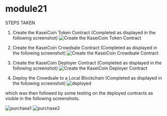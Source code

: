 # module21

STEPS TAKEN
1.  Create the KaseiCoin Token Contract
  (Completed as displayed in the following screenshot)
  ![Create the KaseiCoin Token Contract](https://user-images.githubusercontent.com/101845770/185772866-dd51c521-6a33-49ec-8430-56255985a567.png)

2. Create the KaseiCoin Crowdsale Contract 
(Completed as displayed in the following screenshot)
![Create the KaseiCoin Crowdsale Contract](https://user-images.githubusercontent.com/101845770/185772884-715ef595-10c2-47a7-b3eb-95271c4cbdd8.png)

3. Create the KaseiCoin Deployer Contract 
(Completed as displayed in the following screenshot)
![Create the KaseiCoin Deployer Contract](https://user-images.githubusercontent.com/101845770/185772897-a1acfaa6-998b-4497-aee9-11f1f462d7b1.png)

4. Deploy the Crowdsale to a Local Blockchain
(Completed as displayed in the following screenshot)
![deployed](https://user-images.githubusercontent.com/101845770/185772914-6442b505-92cc-4483-978a-99e7e36d58cc.png)

which was then followed by some testing on the deployed contracts as visible in the following screenshots.

![purchase1](https://user-images.githubusercontent.com/101845770/185803979-efab2b33-f490-4490-9095-788276808bf9.png)
![purchase2](https://user-images.githubusercontent.com/101845770/185803980-0b326fd6-c5a9-401d-ae29-00954435f095.png)
